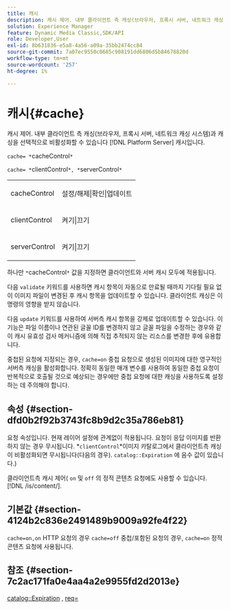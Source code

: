 ```yaml
---
title: 캐시
description: 캐시 제어. 내부 클라이언트 측 캐싱(브라우저, 프록시 서버, 네트워크 캐싱 시스템)과 캐싱을 선택적으로 비활성화할 수 있습니다 [!DNL Platform Server] 캐시입니다.
solution: Experience Manager
feature: Dynamic Media Classic,SDK/API
role: Developer,User
exl-id: 8b631836-e5a8-4a56-a09a-35bb2474cc84
source-git-commit: 7a07ec9550c0685c908191dd6806d5b84678820d
workflow-type: tm+mt
source-wordcount: '257'
ht-degree: 1%

---
```


# 캐시{#cache}

캐시 제어. 내부 클라이언트 측 캐싱(브라우저, 프록시 서버, 네트워크 캐싱 시스템)과 캐싱을 선택적으로 비활성화할 수 있습니다 [!DNL Platform Server] 캐시입니다.

`cache= *`cacheControl`*`

`cache= *`clientControl`*, *`serverControl`*`

<table id="simpletable_70ACECAEA02F400C83B598FA13F1D00B"> 
 <tr class="strow"> 
  <td class="stentry"> <p><span class="codeph"> <span class="varname"> cacheControl</span></span> </p> </td> 
  <td class="stentry"> <p><span class="codeph"> 설정/해제|확인|업데이트</span> </p> </td> 
 </tr> 
 <tr class="strow"> 
  <td class="stentry"> <p><span class="codeph"> <span class="varname"> clientControl</span></span> </p></td> 
  <td class="stentry"> <p><span class="codeph"> 켜기|끄기</span> </p></td> 
 </tr> 
 <tr class="strow"> 
  <td class="stentry"> <p><span class="codeph"> <span class="varname"> serverControl</span></span> </p></td> 
  <td class="stentry"> <p><span class="codeph"> 켜기|끄기</span> </p></td> 
 </tr> 
</table>

하나만 `*`cacheControl`*` 값을 지정하면 클라이언트와 서버 캐시 모두에 적용됩니다.

다음 `validate` 키워드를 사용하면 캐시 항목이 자동으로 만료될 때까지 기다릴 필요 없이 이미지 파일이 변경된 후 캐시 항목을 업데이트할 수 있습니다. 클라이언트 캐싱은 이 명령의 영향을 받지 않습니다.

다음 `update` 키워드를 사용하여 서버측 캐시 항목을 강제로 업데이트할 수 있습니다. 이 기능은 파일 이름이나 연관된 글꼴 ID를 변경하지 않고 글꼴 파일을 수정하는 경우와 같이 캐시 유효성 검사 메커니즘에 의해 직접 추적되지 않는 리소스를 변경한 후에 유용합니다.

중첩된 요청에 지정되는 경우, `cache=on` 중첩 요청으로 생성된 이미지에 대한 영구적인 서버측 캐싱을 활성화합니다. 정확히 동일한 매개 변수를 사용하여 동일한 중첩 요청이 반복적으로 호출될 것으로 예상되는 경우에만 중첩 요청에 대한 캐싱을 사용하도록 설정하는 데 주의해야 합니다.

## 속성 {#section-dfd0b2f92b3743fc8b9d2c35a786eb81}

요청 속성입니다. 현재 레이어 설정에 관계없이 적용됩니다. 요청이 응답 이미지를 반환하지 않는 경우 무시됩니다. *`clientControl`*이미지 카탈로그에서 클라이언트측 캐싱이 비활성화되면 무시됩니다(다음의 경우). `catalog::Expiration` 에 음수 값이 있습니다.)

클라이언트측 캐시 제어( `on` 및 `off` 의 정적 콘텐츠 요청에도 사용할 수 있습니다. [!DNL /is/content/].

## 기본값 {#section-4124b2c836e2491489b9009a92fe4f22}

`cache=on,on` HTTP 요청의 경우 `cache=off` 중첩/포함된 요청의 경우, `cache=on` 정적 콘텐츠 요청에 사용됩니다.

## 참조 {#section-7c2ac171fa0e4aa4a2e9955fd2d2013e}

[catalog::Expiration](../../../../../is-api/image-catalog/image-serving-api-ref/c-image-catalog-reference/c-image-svg-data-reference/c-image-data-reference/r-expiration-cat.md#reference-a7afd668ecbb4d2da65d86259aa6a28a) , [req=](../../../../../is-api/http-ref/image-serving-api-ref/c-http-protocol-reference/c-command-reference/r-req/r-req.md#reference-907cdb4a97034db7ad94695f25552e76)
